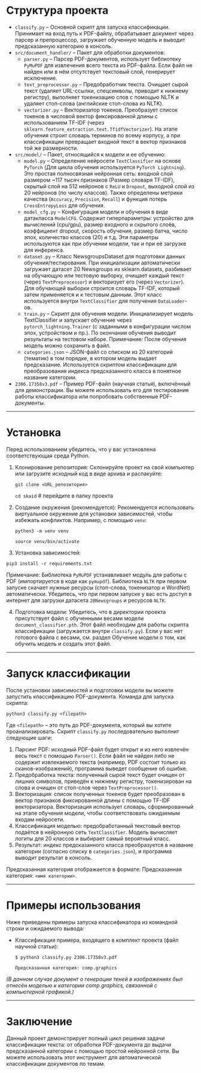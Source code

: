 # Структура проекта

* `classify.py` – Основной скрипт для запуска классификации. Принимает на вход путь к PDF-файлу, обрабатывает документ через парсер и препроцессор, загружает обученную модель и выводит предсказанную категорию в консоль.
* `src/document_handler/` – Пакет для обработки документов:
  * `parser.py` – Парсер PDF-документов, использует библиотеку `PyMuPDF` для извлечения всего текста из PDF-файла. Если файл не найден или в нём отсутствует текстовый слой, генерирует исключение.
  * `text_preprocessor.py` – Предобработчик текста. Очищает сырой текст (удаляет URL-ссылки, спецсимволы, приводит к нижнему регистру), выполняет токенизацию слов с помощью NLTK и удаляет стоп-слова (английские стоп-слова из NLTK).
  * `vectorizer.py` – Векторизатор токенов. Преобразует список токенов в числовой вектор фиксированной длины с использованием TF-IDF (через `sklearn.feature_extraction.text.TfidfVectorizer`). На этапе обучения строит словарь терминов по всему корпусу, а при классификации превращает входной текст в вектор признаков той же размерности.
* `src/model/` – Пакет, относящийся к модели и ее обучению:
  * `model.py` – Определение нейросети `TextClassifier` на основе `PyTorch` (Для цикла обучения используется `PyTorch Lightning`). Это простая полносвязная нейронная сеть: входной слой размером ~117 тысяч признаков (Размер словаря TF-IDF), скрытый слой на 512 нейронов с `ReLU` и `Dropout`, выходной слой из 20 нейронов (по числу классов). Также определены метрики качества (`Accuracy`, `Precision`, `Recall`) и функция потерь `CrossEntropyLoss` для обучения.
  * `model_cfg.py` – Конфигурация модели и обучения в виде датакласса `ModelCFG`. Содержит гиперпараметры: устройство для вычислений (cpu/gpu), размер входного и скрытого слоёв, коэффициент dropout, скорость обучения, размер батча, число эпох, количество классов (20) и т.д. Эти параметры используются как при обучении модели, так и при её загрузке для инференса.
  * `dataset.py` – Класс NewsgroupsDataset для подготовки данных обучения/тестирования. При инициализации автоматически загружает датасет 20 Newsgroups из sklearn.datasets, разбивает на обучающую или тестовую выборку, очищает каждый текст (через `TextPreprocessor`) и векторизует его (через `Vectorizer`). Для обучающей выборки строится словарь TF-IDF, который затем применяется и к тестовым данным. Этот класс используется внутри `TextClassifier` для получения `DataLoader`-ов.
  * `train.py` – Скрипт для обучения модели. Инициализирует модель TextClassifier и запускает обучение через `pytorch_lightning.Trainer` (с заданными в конфигурации числом эпох, устройством и пр.). По окончании обучения выводит результаты на тестовом наборе. Примечание: После обучения модель можно сохранить в файл.
  * `categories.json` – JSON-файл со списком из 20 категорий (тематик) в том порядке, в котором модель выдает предсказание. Используется скриптом классификации для преобразования индекса предсказанного класса в понятное название категории.
* `2306.17358v3.pdf` – Пример PDF-файл (научная статья), включённый для демонстрации. Вы можете использовать его для тестирования работы классификатора или попробовать собственные PDF-документы.
---

# Установка

Перед использованием убедитесь, что у вас установлена соответствующая среда Python.

1. Клонирование репозитория: Склонируйте проект на свой компьютер или загрузите исходный код в виде архива и распакуйте:


    `git clone <URL_репозитория>`

    `cd skaid`   # перейдите в папку проекта
2. Создание окружения (рекомендуется): Рекомендуется использовать виртуальное окружение для установки зависимостей, чтобы избежать конфликтов. Например, с помощью `venv`:


    `python3 -m venv venv`

    `source venv/bin/activate`
3. Установка зависимостей:


  `pip3 install -r requirements.txt`
  
Примечание: Библиотека `PyMuPDF` устанавливает модуль для работы с PDF (импортируется в коде как `pymupdf`). Библиотека `NLTK` при первом запуске скачает нужные ресурсы (стоп-слова, токенизатор и WordNet) автоматически. Убедитесь, что при первом запуске у вас есть доступ в интернет для загрузки датасета `20Newsgroups` и ресурсов `NLTK`.

4. Подготовка модели: Убедитесь, что в директории проекта присутствует файл с обученными весами модели `document_classifier.pth`. Этот файл необходим для работы скрипта классификации (загружается внутри `classify.py`). Если у вас нет готового файла с весами, см. раздел Обучение модели о том, как обучить модель и создать этот файл.
---

# Запуск классификации

После установки зависимостей и подготовки модели вы можете запустить классификацию PDF-документа. Команда для запуска скрипта:

`python3 classify.py <filepath>`

Где `<filepath>` – это путь до PDF-документа, который вы хотите проанализировать. Скрипт `classify.py` последовательно выполнит следующие шаги:

1. Парсинг PDF: исходный PDF-файл будет открыт и из него извлечён весь текст с помощью `Parser()`. Если файл не найден либо не содержит извлекаемого текста (например, PDF состоит только из сканов-изображений), программа выведет сообщение об ошибке.
2. Предобработка текста: полученный сырой текст будет очищен от лишних символов, приведён к нижнему регистру, токенизирован на слова и очищен от стоп-слов через `TextPreprocessor()`.
3. Векторизация: список полученных токенов будет преобразован в вектор признаков фиксированной длины с помощью TF-IDF векторизатора. Векторизация использует словарь, сформированный на этапе обучения модели, чтобы соответствовать ожидаемым входам нейросети.
4. Классификация моделью: предобработанный текстовый вектор подаётся в нейронную сеть `TextClassifier`. Модель вычисляет логиты для 20 классов и выбирает самый вероятный класс.
5. Результат: индекс предсказанного класса преобразуется в название категории (согласно списку в `categories.json`), и программа выводит результат в консоль.

Предсказанная категория отображается в формате: Предсказанная категория: `<имя категории>`.

---

# Примеры использования

Ниже приведены примеры запуска классификатора из командной строки и ожидаемого вывода:

  * Классификация примера, входящего в комплект проекта (файл научной статьи):

    `$ python3 classify.py 2306.17358v3.pdf`

    `Предсказанная категория: comp.graphics`
  
  _(В данном случае документ о генерации теней в изображениях был отнесён моделью к категории comp.graphics, связанной с компьютерной графикой.)_  

---

# Заключение

Данный проект демонстрирует полный цикл решения задачи классификации текста: от обработки PDF-документа до выдачи предсказанной категории с помощью простой нейронной сети. Вы можете использовать этот инструмент для автоматической классификации документов по темам.
